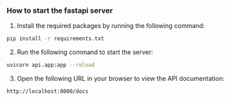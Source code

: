 ### How to start the fastapi server
1. Install the required packages by running the following command:
```bash
pip install -r requirements.txt
```

2. Run the following command to start the server:
```bash
uvicorn api.app:app --reload
```

3. Open the following URL in your browser to view the API documentation:
```
http://localhost:8000/docs
```